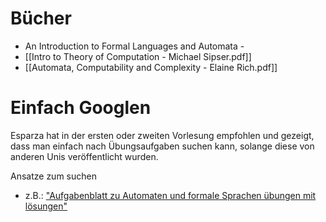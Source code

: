 
# Bücher
- An Introduction to Formal Languages and Automata - 
- [[Intro to Theory of Computation - Michael Sipser.pdf]]
- [[Automata, Computability and Complexity - Elaine Rich.pdf]]



# Einfach Googlen
Esparza hat in der ersten oder zweiten Vorlesung empfohlen und gezeigt, dass man einfach nach Übungsaufgaben suchen kann, solange diese von anderen Unis veröffentlicht wurden.

Ansatze zum suchen
- z.B.: ["Aufgabenblatt zu Automaten und formale Sprachen übungen mit lösungen"](https://www.google.com/search?q=Aufgabenblatt+zu+Automaten+und+formale+Sprachen+%C3%BCbungen+mit+l%C3%B6sungen&oq=Aufgabenblatt+zu+Automaten+und+formale+Sprachen+%C3%BCbungen+mit+l%C3%B6sungen&gs_lcrp=EgZjaHJvbWUyBggAEEUYOTIGCAEQLhhA0gEHNjk4ajBqMagCALACAA&sourceid=chrome&ie=UTF-8)
